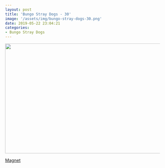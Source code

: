 ```yaml
---
layout: post
title: 'Bungo Stray Dogs - 30'
image: '/assets/img/bungo-stray-dogs-30.png'
date: 2019-05-22 23:04:21
categories:
- Bungo Stray Dogs
---
```


<img src='{{ page.image }}' alt='' width='640' height='360'>

<a href='magnet:?xt=urn:btih:77c85d4246a534f6127e9ed9b75ace7a9a75e7bb&dn=%5BOmnivium-Owari%5D%20Bungo%20Stray%20Dogs%20-%2030v2%20%5BF57FCD82%5D.mkv&tr=http%3A%2F%2Fnyaa.tracker.wf%3A7777%2Fannounce&tr=udp%3A%2F%2Fopen.stealth.si%3A80%2Fannounce&tr=udp%3A%2F%2Ftracker.opentrackr.org%3A1337%2Fannounce&tr=udp%3A%2F%2Ftracker.coppersurfer.tk%3A6969%2Fannounce&tr=udp%3A%2F%2Fexodus.desync.com%3A6969%2Fannounce'>Magnet</a>
